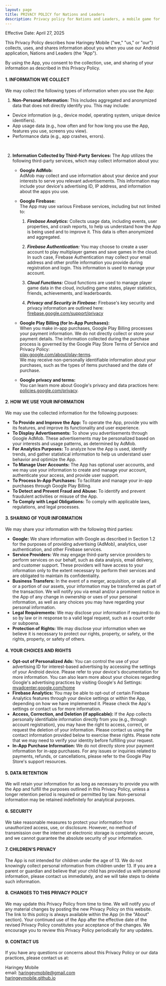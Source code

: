 ```yaml
---
layout: page
title: PRIVACY POLICY for Nations and Leaders
description: Privacy policy for Nations and Leaders, a mobile game for Android devices
---
```


Effective Date: April 27, 2025

This Privacy Policy describes how Haringey Mobile ("we," "us," or "our") collects, uses, and shares information about you when you use our Android application, Nations and Leaders (the "App").

By using the App, you consent to the collection, use, and sharing of your information as described in this Privacy Policy.  
  

#### 1. INFORMATION WE COLLECT

We may collect the following types of information when you use the App:

1. **Non-Personal Information:** This includes aggregated and anonymized data that does not directly identify you. This may include:
- Device information (e.g., device model, operating system, unique device identifiers).
- App usage data (e.g., how often and for how long you use the App, features you use, screens you view).
- Performance data (e.g., app crashes, errors).

&nbsp;&nbsp;

2. **Information Collected by Third-Party Services:** The App utilizes the following third-party services, which may collect information about you:

   - **Google AdMob:**  
   AdMob may collect and use information about your device and your interests to serve you relevant advertisements. This information may include your device's advertising ID, IP address, and information about the apps you use.

   - **Google Firebase:**  
   The App may use various Firebase services, including but not limited to:

      1. ***Firebase Analytics:*** Collects usage data, including events, user properties, and crash reports, to help us understand how the App is being used and to improve it. This data is often anonymized and aggregated.

      2. ***Firebase Authentication:*** You may choose to create a user account to play multiplayer games and save games in the cloud. In such case, Firebase Authentication may collect your email address and other profile information you provide during registration and login. This information is used to manage your account.

      3. ***Cloud Functions:*** Cloud functions are used to manage player game data in the cloud, including game states, player statistics, friends, achievements, and leaderboards.

      4. ***Privacy and Security in Firebase:*** Firebase's key security and privacy information are outlined here:  
      [firebase.google.com/support/privacy](https://firebase.google.com/support/privacy)

   - **Google Play Billing (for In-App Purchases):**  
   When you make in-app purchases, Google Play Billing processes your payment information. We do not directly collect or store your payment details. The information collected during the purchase process is governed by the Google Play Store Terms of Service and Privacy Policy:  
   [play.google.com/about/play-terms](https://play.google.com/about/play-terms/).  
   We may receive non-personally identifiable information about your purchases, such as the types of items purchased and the date of purchase.

   - **Google privacy and terms:**  
   You can learn more about Google's privacy and data practices here:  
   [policies.google.com/privacy](https://policies.google.com/privacy?hl=en-US).

#### 2. HOW WE USE YOUR INFORMATION

We may use the collected information for the following purposes:

- **To Provide and Improve the App:** To operate the App, provide you with its features, and improve its functionality and user experience.
 - **To Display Advertisements:** To show you advertisements through Google AdMob. These advertisements may be personalized based on your interests and usage patterns, as determined by AdMob.
- **For Analytics Purposes:** To analyze how the App is used, identify trends, and gather statistical information to help us understand user behavior and optimize the App.
- **To Manage User Accounts:** The App has optional user accounts, and we may use your information to create and manage your account, authenticate your access, and provide user support.
- **To Process In-App Purchases:** To facilitate and manage your in-app purchases through Google Play Billing.
- **To Detect and Prevent Fraud and Abuse:** To identify and prevent fraudulent activities or misuse of the App.
- **To Comply with Legal Obligations:** To comply with applicable laws, regulations, and legal processes.

#### 3. SHARING OF YOUR INFORMATION

We may share your information with the following third parties:

- **Google:** We share information with Google as described in Section 1.2 for the purposes of providing advertising (AdMob), analytics, user authentication, and other Firebase services.
- **Service Providers:** We may engage third-party service providers to perform services on our behalf, such as data analysis, email delivery, and customer support. These providers will have access to your information only to the extent necessary to perform their services and are obligated to maintain its confidentiality.
- **Business Transfers:** In the event of a merger, acquisition, or sale of all or a portion of our assets, your information may be transferred as part of the transaction. We will notify you via email and/or a prominent notice in the App of any change in ownership or uses of your personal information, as well as any choices you may have regarding your personal information.
- **Legal Requirements:** We may disclose your information if required to do so by law or in response to a valid legal request, such as a court order or subpoena.
- **Protection of Rights:** We may disclose your information when we believe it is necessary to protect our rights, property, or safety, or the rights, property, or safety of others.

#### 4. YOUR CHOICES AND RIGHTS

- **Opt-out of Personalized Ads:** You can control the use of your advertising ID for interest-based advertising by accessing the settings of your Android device. Please refer to your device's documentation for more information. You can also learn more about your choices regarding Google's advertising practices by visiting Google's Ad Settings:  
[myadcenter.google.com/home](https://myadcenter.google.com/home?sasb=true&ref=ad-settings)
- **Firebase Analytics:** You may be able to opt-out of certain Firebase Analytics features through your device settings or within the App, depending on how we have implemented it. Please check the App's settings or contact us for more information.
- **Access, Correction, and Deletion (if applicable):** If the App collects personally identifiable information directly from you (e.g., through account registration), you may have the right to access, correct, or request the deletion of your information. Please contact us using the contact information provided below to exercise these rights. Please note that we may need to verify your identity before fulfilling your request.
- **In-App Purchase Information:** We do not directly store your payment information for in-app purchases. For any issues or inquiries related to payments, refunds, or cancellations, please refer to the Google Play Store's support resources.

#### 5. DATA RETENTION

We will retain your information for as long as necessary to provide you with the App and fulfill the purposes outlined in this Privacy Policy, unless a longer retention period is required or permitted by law. Non-personal information may be retained indefinitely for analytical purposes.

#### 6. SECURITY

We take reasonable measures to protect your information from unauthorized access, use, or disclosure. However, no method of transmission over the internet or electronic storage is completely secure, and we cannot guarantee the absolute security of your information.

#### 7. CHILDREN'S PRIVACY

The App is not intended for children under the age of 13. We do not knowingly collect personal information from children under 13. If you are a parent or guardian and believe that your child has provided us with personal information, please contact us immediately, and we will take steps to delete such information.

#### 8. CHANGES TO THIS PRIVACY POLICY

We may update this Privacy Policy from time to time. We will notify you of any material changes by posting the new Privacy Policy on this website. The link to this policy is always available within the App (in the "About" section). Your continued use of the App after the effective date of the revised Privacy Policy constitutes your acceptance of the changes. We encourage you to review this Privacy Policy periodically for any updates.

#### 9. CONTACT US

If you have any questions or concerns about this Privacy Policy or our data practices, please contact us at:

Haringey Mobile  
email: haringeymobile@gmail.com  
[haringeymobile.github.io](https://haringeymobile.github.io)
